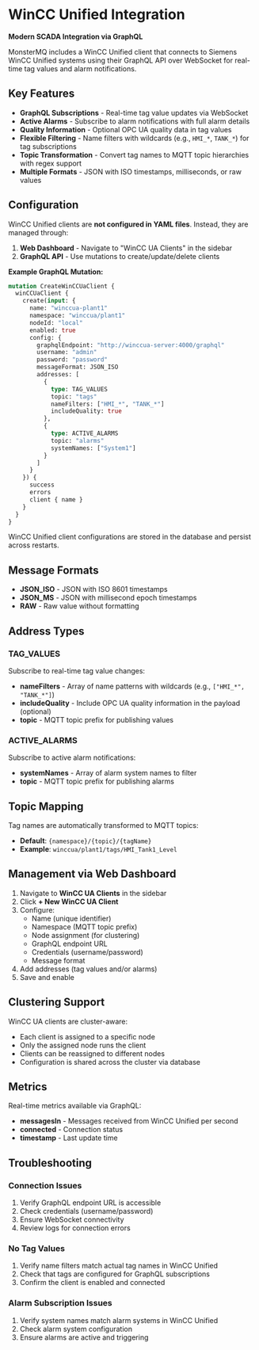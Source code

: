 # WinCC Unified Integration

**Modern SCADA Integration via GraphQL**

MonsterMQ includes a WinCC Unified client that connects to Siemens WinCC Unified systems using their GraphQL API over WebSocket for real-time tag values and alarm notifications.

## Key Features

- **GraphQL Subscriptions** - Real-time tag value updates via WebSocket
- **Active Alarms** - Subscribe to alarm notifications with full alarm details
- **Quality Information** - Optional OPC UA quality data in tag values
- **Flexible Filtering** - Name filters with wildcards (e.g., `HMI_*`, `TANK_*`) for tag subscriptions
- **Topic Transformation** - Convert tag names to MQTT topic hierarchies with regex support
- **Multiple Formats** - JSON with ISO timestamps, milliseconds, or raw values

## Configuration

WinCC Unified clients are **not configured in YAML files**. Instead, they are managed through:

1. **Web Dashboard** - Navigate to "WinCC UA Clients" in the sidebar
2. **GraphQL API** - Use mutations to create/update/delete clients

**Example GraphQL Mutation:**

```graphql
mutation CreateWinCCUaClient {
  winCCUaClient {
    create(input: {
      name: "winccua-plant1"
      namespace: "winccua/plant1"
      nodeId: "local"
      enabled: true
      config: {
        graphqlEndpoint: "http://winccua-server:4000/graphql"
        username: "admin"
        password: "password"
        messageFormat: JSON_ISO
        addresses: [
          {
            type: TAG_VALUES
            topic: "tags"
            nameFilters: ["HMI_*", "TANK_*"]
            includeQuality: true
          },
          {
            type: ACTIVE_ALARMS
            topic: "alarms"
            systemNames: ["System1"]
          }
        ]
      }
    }) {
      success
      errors
      client { name }
    }
  }
}
```

WinCC Unified client configurations are stored in the database and persist across restarts.

## Message Formats

- **JSON_ISO** - JSON with ISO 8601 timestamps
- **JSON_MS** - JSON with millisecond epoch timestamps
- **RAW** - Raw value without formatting

## Address Types

### TAG_VALUES

Subscribe to real-time tag value changes:

- **nameFilters** - Array of name patterns with wildcards (e.g., `["HMI_*", "TANK_*"]`)
- **includeQuality** - Include OPC UA quality information in the payload (optional)
- **topic** - MQTT topic prefix for publishing values

### ACTIVE_ALARMS

Subscribe to active alarm notifications:

- **systemNames** - Array of alarm system names to filter
- **topic** - MQTT topic prefix for publishing alarms

## Topic Mapping

Tag names are automatically transformed to MQTT topics:

- **Default**: `{namespace}/{topic}/{tagName}`
- **Example**: `winccua/plant1/tags/HMI_Tank1_Level`

## Management via Web Dashboard

1. Navigate to **WinCC UA Clients** in the sidebar
2. Click **+ New WinCC UA Client**
3. Configure:
   - Name (unique identifier)
   - Namespace (MQTT topic prefix)
   - Node assignment (for clustering)
   - GraphQL endpoint URL
   - Credentials (username/password)
   - Message format
4. Add addresses (tag values and/or alarms)
5. Save and enable

## Clustering Support

WinCC UA clients are cluster-aware:
- Each client is assigned to a specific node
- Only the assigned node runs the client
- Clients can be reassigned to different nodes
- Configuration is shared across the cluster via database

## Metrics

Real-time metrics available via GraphQL:

- **messagesIn** - Messages received from WinCC Unified per second
- **connected** - Connection status
- **timestamp** - Last update time

## Troubleshooting

### Connection Issues

1. Verify GraphQL endpoint URL is accessible
2. Check credentials (username/password)
3. Ensure WebSocket connectivity
4. Review logs for connection errors

### No Tag Values

1. Verify name filters match actual tag names in WinCC Unified
2. Check that tags are configured for GraphQL subscriptions
3. Confirm the client is enabled and connected

### Alarm Subscription Issues

1. Verify system names match alarm systems in WinCC Unified
2. Check alarm system configuration
3. Ensure alarms are active and triggering
